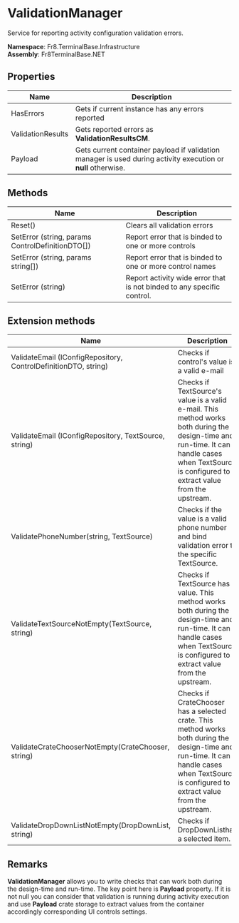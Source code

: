 # ValidationManager

Service for reporting activity configuration validation errors.

**Namespace**: Fr8.TerminalBase.Infrastructure  
**Assembly**: Fr8TerminalBase.NET



## Properties
| Name                            |Description                                                                                 |
|---------------------------------|------------------------------------------------------------------------------------------- |
| HasErrors | Gets if current instance has any errors reported |
| ValidationResults | Gets reported errors as **ValidationResultsCM**. |
| Payload | Gets current container payload if validation manager is used during activity execution or **null** otherwise. |


## Methods
| Name                            |Description                                                                                 |
|---------------------------------|------------------------------------------------------------------------------------------- |
| Reset() | Clears all validation errors |
| SetError (string, params ControlDefinitionDTO[]) | Report error that is binded to one or more controls |
| SetError (string, params string[]) | Report error that is binded to one or more control names |
| SetError (string) | Report activity wide error that is not binded to any specific control. |

## Extension methods
| Name                            |Description                                                                                 |
|---------------------------------|------------------------------------------------------------------------------------------- |
| ValidateEmail (IConfigRepository, ControlDefinitionDTO, string) | Checks if control's value is a valid e-mail |
| ValidateEmail (IConfigRepository, TextSource, string) | Checks if TextSource's value is a valid e-mail. This method works both during the design-time and run-time. It can handle cases when TextSource is configured to extract value from the upstream. |
| ValidatePhoneNumber(string, TextSource) | Checks if the value is a valid phone number and bind validation error to the specific TextSource. |
| ValidateTextSourceNotEmpty(TextSource, string) | Checks if TextSource has a value. This method works both during the design-time and run-time. It can handle cases when TextSource is configured to extract value from the upstream.|
| ValidateCrateChooserNotEmpty(CrateChooser, string) | Checks if CrateChooser has a selected crate. This method works both during the design-time and run-time. It can handle cases when TextSource is configured to extract value from the upstream.|
| ValidateDropDownListNotEmpty(DropDownList, string) | Checks if DropDownListhas a selected item.|

## Remarks

**ValidationManager** allows you to write checks that can work both during the design-time and run-time. The key point here is **Payload** property. If it is not null you can consider that validation is running during activity execution and use **Payload** crate storage to extract values from the container accordingly corresponding UI controls settings.